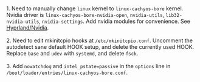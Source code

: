 <br/>1. Need to manually change `linux` kernel to `linux-cachyos-bore` kernel. Nvidia driver is `linux-cachyos-bore-nvidia-open`, `nvidia-utils`, `lib32-nvidia-utils`, `nvidia-settings`. Add nvidia modules for convenience. See [Hyprland/Nvidia](https://wiki.hyprland.org/Nvidia/).
<br/>
<br/>2. Need to edit mkinitcpio hooks at `/etc/mkinitcpio.conf`. Uncomment the autodetect sane default HOOK setup, and delete the currently used HOOK. Replace `base` and `udev` with `systemd`, and delete `fsck`.
<br/>
<br/>3. Add `nowatchdog` and `intel_pstate=passive` in the `options` line in `/boot/loader/entries/linux-cachyos-bore.conf`.
